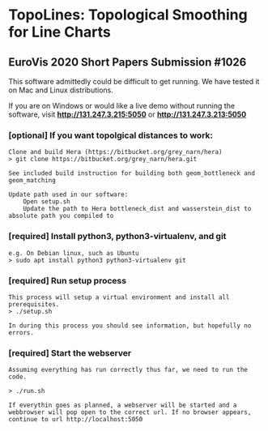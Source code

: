# TopoLines: Topological Smoothing for Line Charts
## EuroVis 2020 Short Papers Submission #1026

This software admittedly could be difficult to get running. We have tested it on Mac and Linux distributions. 

If you are on Windows or would like a live demo without running the software, visit **http://131.247.3.215:5050** or **http://131.247.3.213:5050**

### [optional] If you want topolgical distances to work: 

    Clone and build Hera (https://bitbucket.org/grey_narn/hera)
    > git clone https://bitbucket.org/grey_narn/hera.git

    See included build instruction for building both geom_bottleneck and geom_matching

    Update path used in our software:
        Open setup.sh
        Update the path to Hera bottleneck_dist and wasserstein_dist to absolute path you compiled to


### [required] Install python3, python3-virtualenv, and git

    e.g. On Debian linux, such as Ubuntu
    > sudo apt install python3 python3-virtualenv git


### [required] Run setup process

    This process will setup a virtual environment and install all prerequisites.
    > ./setup.sh
    
    In during this process you should see information, but hopefully no errors.
    
### [required] Start the webserver
    
    Assuming everything has run correctly thus far, we need to run the code.
    
    > ./run.sh
    
    If everythin goes as planned, a webserver will be started and a webbrowser will pop open to the correct url. If no browser appears, continue to url http://localhost:5050
    
    

